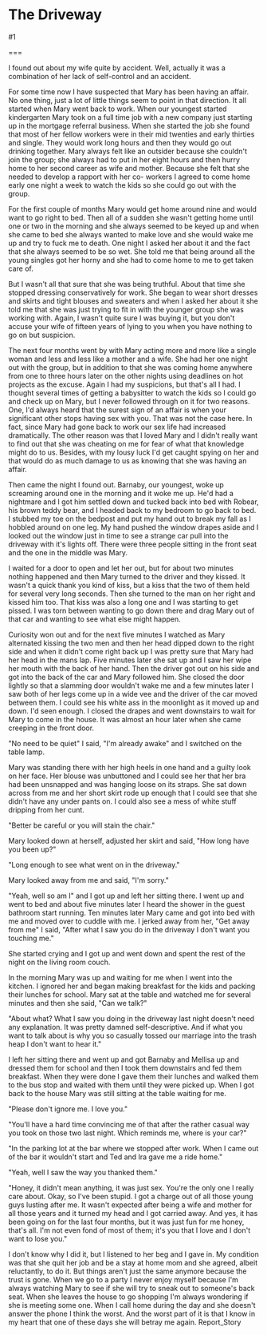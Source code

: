 The Driveway
============
#1 

 

 

===

I found out about my wife quite by accident. Well, actually it was a combination of her lack of self-control and an accident. 

 For some time now I have suspected that Mary has been having an affair. No one thing, just a lot of little things seem to point in that direction. It all started when Mary went back to work. When our youngest started kindergarten Mary took on a full time job with a new company just starting up in the mortgage referral business. When she started the job she found that most of her fellow workers were in their mid twenties and early thirties and single. They would work long hours and then they would go out drinking together. Mary always felt like an outsider because she couldn't join the group; she always had to put in her eight hours and then hurry home to her second career as wife and mother. Because she felt that she needed to develop a rapport with her co- workers I agreed to come home early one night a week to watch the kids so she could go out with the group. 

 For the first couple of months Mary would get home around nine and would want to go right to bed. Then all of a sudden she wasn't getting home until one or two in the morning and she always seemed to be keyed up and when she came to bed she always wanted to make love and she would wake me up and try to fuck me to death. One night I asked her about it and the fact that she always seemed to be so wet. She told me that being around all the young singles got her horny and she had to come home to me to get taken care of. 

 But I wasn't all that sure that she was being truthful. About that time she stopped dressing conservatively for work. She began to wear short dresses and skirts and tight blouses and sweaters and when I asked her about it she told me that she was just trying to fit in with the younger group she was working with. Again, I wasn't quite sure I was buying it, but you don't accuse your wife of fifteen years of lying to you when you have nothing to go on but suspicion. 

 The next four months went by with Mary acting more and more like a single woman and less and less like a mother and a wife. She had her one night out with the group, but in addition to that she was coming home anywhere from one to three hours later on the other nights using deadlines on hot projects as the excuse. Again I had my suspicions, but that's all I had. I thought several times of getting a babysitter to watch the kids so I could go and check up on Mary, but I never followed through on it for two reasons. One, I'd always heard that the surest sign of an affair is when your significant other stops having sex with you. That was not the case here. In fact, since Mary had gone back to work our sex life had increased dramatically. The other reason was that I loved Mary and I didn't really want to find out that she was cheating on me for fear of what that knowledge might do to us. Besides, with my lousy luck I'd get caught spying on her and that would do as much damage to us as knowing that she was having an affair. 

 Then came the night I found out. Barnaby, our youngest, woke up screaming around one in the morning and it woke me up. He'd had a nightmare and I got him settled down and tucked back into bed with Robear, his brown teddy bear, and I headed back to my bedroom to go back to bed. I stubbed my toe on the bedpost and put my hand out to break my fall as I hobbled around on one leg. My hand pushed the window drapes aside and I looked out the window just in time to see a strange car pull into the driveway with it's lights off. There were three people sitting in the front seat and the one in the middle was Mary. 

 I waited for a door to open and let her out, but for about two minutes nothing happened and then Mary turned to the driver and they kissed. It wasn't a quick thank you kind of kiss, but a kiss that the two of them held for several very long seconds. Then she turned to the man on her right and kissed him too. That kiss was also a long one and I was starting to get pissed. I was torn between wanting to go down there and drag Mary out of that car and wanting to see what else might happen. 

 Curiosity won out and for the next five minutes I watched as Mary alternated kissing the two men and then her head dipped down to the right side and when it didn't come right back up I was pretty sure that Mary had her head in the mans lap. Five minutes later she sat up and I saw her wipe her mouth with the back of her hand. Then the driver got out on his side and got into the back of the car and Mary followed him. She closed the door lightly so that a slamming door wouldn't wake me and a few minutes later I saw both of her legs come up in a wide vee and the driver of the car moved between them. I could see his white ass in the moonlight as it moved up and down. I'd seen enough. I closed the drapes and went downstairs to wait for Mary to come in the house. It was almost an hour later when she came creeping in the front door. 

 "No need to be quiet" I said, "I'm already awake" and I switched on the table lamp. 

 Mary was standing there with her high heels in one hand and a guilty look on her face. Her blouse was unbuttoned and I could see her that her bra had been unsnapped and was hanging loose on its straps. She sat down across from me and her short skirt rode up enough that I could see that she didn't have any under pants on. I could also see a mess of white stuff dripping from her cunt. 

 "Better be careful or you will stain the chair." 

 Mary looked down at herself, adjusted her skirt and said, "How long have you been up?" 

 "Long enough to see what went on in the driveway." 

 Mary looked away from me and said, "I'm sorry." 

 "Yeah, well so am I" and I got up and left her sitting there. I went up and went to bed and about five minutes later I heard the shower in the guest bathroom start running. Ten minutes later Mary came and got into bed with me and moved over to cuddle with me. I jerked away from her, "Get away from me" I said, "After what I saw you do in the driveway I don't want you touching me." 

 She started crying and I got up and went down and spent the rest of the night on the living room couch. 

 In the morning Mary was up and waiting for me when I went into the kitchen. I ignored her and began making breakfast for the kids and packing their lunches for school. Mary sat at the table and watched me for several minutes and then she said, "Can we talk?" 

 "About what? What I saw you doing in the driveway last night doesn't need any explanation. It was pretty damned self-descriptive. And if what you want to talk about is why you so casually tossed our marriage into the trash heap I don't want to hear it." 

 I left her sitting there and went up and got Barnaby and Mellisa up and dressed them for school and then I took them downstairs and fed them breakfast. When they were done I gave them their lunches and walked them to the bus stop and waited with them until they were picked up. When I got back to the house Mary was still sitting at the table waiting for me. 

 "Please don't ignore me. I love you." 

 "You'll have a hard time convincing me of that after the rather casual way you took on those two last night. Which reminds me, where is your car?" 

 "In the parking lot at the bar where we stopped after work. When I came out of the bar it wouldn't start and Ted and Ira gave me a ride home." 

 "Yeah, well I saw the way you thanked them." 

 "Honey, it didn't mean anything, it was just sex. You're the only one I really care about. Okay, so I've been stupid. I got a charge out of all those young guys lusting after me. It wasn't expected after being a wife and mother for all those years and it turned my head and I got carried away. And yes, it has been going on for the last four months, but it was just fun for me honey, that's all. I'm not even fond of most of them; it's you that I love and I don't want to lose you." 

 I don't know why I did it, but I listened to her beg and I gave in. My condition was that she quit her job and be a stay at home mom and she agreed, albeit reluctantly, to do it. But things aren't just the same anymore because the trust is gone. When we go to a party I never enjoy myself because I'm always watching Mary to see if she will try to sneak out to someone's back seat. When she leaves the house to go shopping I'm always wondering if she is meeting some one. When I call home during the day and she doesn't answer the phone I think the worst. And the worst part of it is that I know in my heart that one of these days she will betray me again. Report_Story 
